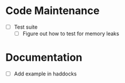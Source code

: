 # Code Maintenance
- [ ] Test suite
  - [ ] Figure out how to test for memory leaks
# Documentation
- [ ] Add example in haddocks
